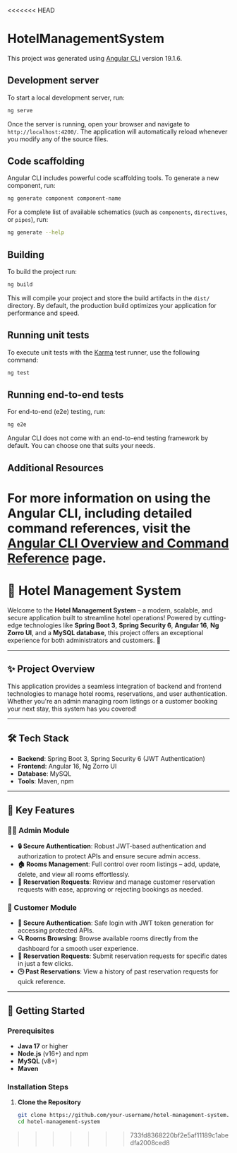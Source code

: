<<<<<<< HEAD
# HotelManagementSystem

This project was generated using [Angular CLI](https://github.com/angular/angular-cli) version 19.1.6.

## Development server

To start a local development server, run:

```bash
ng serve
```

Once the server is running, open your browser and navigate to `http://localhost:4200/`. The application will automatically reload whenever you modify any of the source files.

## Code scaffolding

Angular CLI includes powerful code scaffolding tools. To generate a new component, run:

```bash
ng generate component component-name
```

For a complete list of available schematics (such as `components`, `directives`, or `pipes`), run:

```bash
ng generate --help
```

## Building

To build the project run:

```bash
ng build
```

This will compile your project and store the build artifacts in the `dist/` directory. By default, the production build optimizes your application for performance and speed.

## Running unit tests

To execute unit tests with the [Karma](https://karma-runner.github.io) test runner, use the following command:

```bash
ng test
```

## Running end-to-end tests

For end-to-end (e2e) testing, run:

```bash
ng e2e
```

Angular CLI does not come with an end-to-end testing framework by default. You can choose one that suits your needs.

## Additional Resources

For more information on using the Angular CLI, including detailed command references, visit the [Angular CLI Overview and Command Reference](https://angular.dev/tools/cli) page.
=======
# 🏨 Hotel Management System

Welcome to the **Hotel Management System** – a modern, scalable, and secure application built to streamline hotel operations! Powered by cutting-edge technologies like **Spring Boot 3**, **Spring Security 6**, **Angular 16**, **Ng Zorro UI**, and a **MySQL database**, this project offers an exceptional experience for both administrators and customers. 🚀

---

## ✨ Project Overview
This application provides a seamless integration of backend and frontend technologies to manage hotel rooms, reservations, and user authentication. Whether you're an admin managing room listings or a customer booking your next stay, this system has you covered! 

---

## 🛠️ Tech Stack
- **Backend**: Spring Boot 3, Spring Security 6 (JWT Authentication)  
- **Frontend**: Angular 16, Ng Zorro UI  
- **Database**: MySQL  
- **Tools**: Maven, npm  

---

## 🔑 Key Features

### 👩‍💼 Admin Module
- **🔒 Secure Authentication**: Robust JWT-based authentication and authorization to protect APIs and ensure secure admin access.  
- **🏠 Rooms Management**: Full control over room listings – add, update, delete, and view all rooms effortlessly.  
- **📅 Reservation Requests**: Review and manage customer reservation requests with ease, approving or rejecting bookings as needed.  

### 👤 Customer Module
- **🔐 Secure Authentication**: Safe login with JWT token generation for accessing protected APIs.  
- **🔍 Rooms Browsing**: Browse available rooms directly from the dashboard for a smooth user experience.  
- **📝 Reservation Requests**: Submit reservation requests for specific dates in just a few clicks.  
- **🕒 Past Reservations**: View a history of past reservation requests for quick reference.  

---

## 🚀 Getting Started

### Prerequisites
- **Java 17** or higher  
- **Node.js** (v16+) and npm  
- **MySQL** (v8+)  
- **Maven**  

### Installation Steps
1. **Clone the Repository**  
   ```bash
   git clone https://github.com/your-username/hotel-management-system.git
   cd hotel-management-system
>>>>>>> 733fd8368220bf2e5af11189c1abedfa2008ced8
